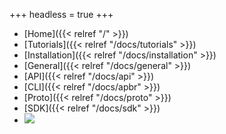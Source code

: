 +++
headless = true
+++

- [Home]({{< relref "/" >}})
- [Tutorials]({{< relref "/docs/tutorials" >}})
- [Installation]({{< relref "/docs/installation" >}})
- [General]({{< relref "/docs/general" >}})
- [API]({{< relref "/docs/api" >}})
- [CLI]({{< relref "/docs/apbr" >}})
- [Proto]({{< relref "/docs/proto" >}})
- [SDK]({{< relref "/docs/sdk" >}})
- [![](files/github.svg)](http://github.com/apibrew/apibrew)
